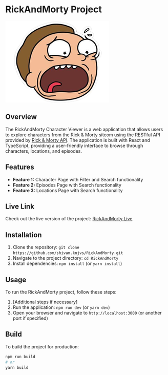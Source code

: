 # RickAndMorty Project

![RickAndMorty Logo](./public/Logo.png)

## Overview

The RickAndMorty Character Viewer is a web application that allows users to explore characters from the Rick & Morty sitcom using the RESTful API provided by [Rick & Morty API](https://rickandmortyapi.com/). The application is built with React and TypeScript, providing a user-friendly interface to browse through characters, locations, and episodes.

## Features

- **Feature 1:** Character Page with Filter and Search functionality
- **Feature 2:** Episodes Page with Search functionality
- **Feature 3:** Locations Page with Search functionality

## Live Link

Check out the live version of the project: [RickAndMorty Live](https://the-rick-and-morty-wine.vercel.app/)

## Installation

1. Clone the repository: `git clone https://github.com/shivam.knjvs/RickAndMorty.git`
2. Navigate to the project directory: `cd RickAndMorty`
3. Install dependencies: `npm install` (or `yarn install`)

## Usage

To run the RickAndMorty project, follow these steps:

1. [Additional steps if necessary]
2. Run the application: `npm run dev` (or `yarn dev`)
3. Open your browser and navigate to `http://localhost:3000` (or another port if specified)

## Build

To build the project for production:

```bash
npm run build
# or
yarn build

